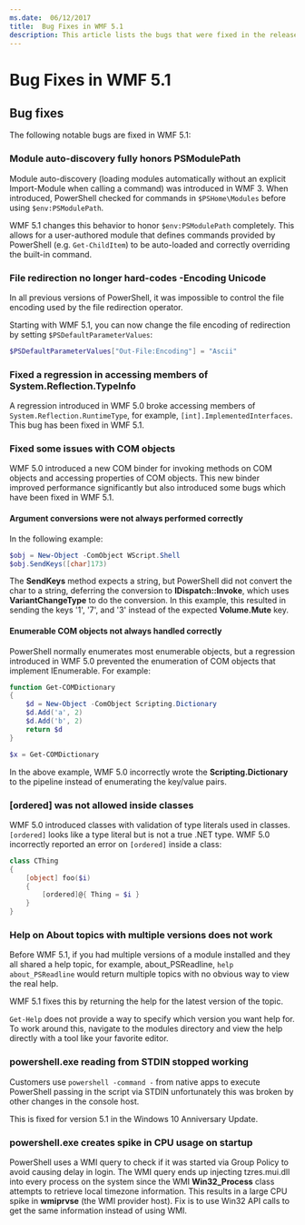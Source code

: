 ```yaml
---
ms.date:  06/12/2017
title:  Bug Fixes in WMF 5.1
description: This article lists the bugs that were fixed in the release of WMF 5.1.
---
```

# Bug Fixes in WMF 5.1

## Bug fixes

The following notable bugs are fixed in WMF 5.1:

### Module auto-discovery fully honors PSModulePath

Module auto-discovery (loading modules automatically without an explicit Import-Module when calling
a command) was introduced in WMF 3. When introduced, PowerShell checked for commands in
`$PSHome\Modules` before using `$env:PSModulePath`.

WMF 5.1 changes this behavior to honor `$env:PSModulePath` completely. This allows for a
user-authored module that defines commands provided by PowerShell (e.g. `Get-ChildItem`) to be
auto-loaded and correctly overriding the built-in command.

### File redirection no longer hard-codes -Encoding Unicode

In all previous versions of PowerShell, it was impossible to control the file encoding used by the
file redirection operator.

Starting with WMF 5.1, you can now change the file encoding of redirection by setting
`$PSDefaultParameterValues`:

```powershell
$PSDefaultParameterValues["Out-File:Encoding"] = "Ascii"
```

### Fixed a regression in accessing members of System.Reflection.TypeInfo

A regression introduced in WMF 5.0 broke accessing members of `System.Reflection.RuntimeType`, for
example, `[int].ImplementedInterfaces`. This bug has been fixed in WMF 5.1.

### Fixed some issues with COM objects

WMF 5.0 introduced a new COM binder for invoking methods on COM objects and accessing properties of
COM objects. This new binder improved performance significantly but also introduced some bugs which
have been fixed in WMF 5.1.

#### Argument conversions were not always performed correctly

In the following example:

```powershell
$obj = New-Object -ComObject WScript.Shell
$obj.SendKeys([char]173)
```

The **SendKeys** method expects a string, but PowerShell did not convert the char to a string,
deferring the conversion to **IDispatch::Invoke**, which uses **VariantChangeType** to do the
conversion. In this example, this resulted in sending the keys '1', '7', and '3' instead of the
expected **Volume.Mute** key.

#### Enumerable COM objects not always handled correctly

PowerShell normally enumerates most enumerable objects, but a regression introduced in WMF 5.0
prevented the enumeration of COM objects that implement IEnumerable. For example:

```powershell
function Get-COMDictionary
{
    $d = New-Object -ComObject Scripting.Dictionary
    $d.Add('a', 2)
    $d.Add('b', 2)
    return $d
}

$x = Get-COMDictionary
```

In the above example, WMF 5.0 incorrectly wrote the **Scripting.Dictionary** to the pipeline instead
of enumerating the key/value pairs.

### [ordered] was not allowed inside classes

WMF 5.0 introduced classes with validation of type literals used in classes. `[ordered]` looks like
a type literal but is not a true .NET type. WMF 5.0 incorrectly reported an error on `[ordered]`
inside a class:

```powershell
class CThing
{
    [object] foo($i)
    {
        [ordered]@{ Thing = $i }
    }
}
```

### Help on About topics with multiple versions does not work

Before WMF 5.1, if you had multiple versions of a module installed and they all shared a help topic,
for example, about_PSReadline, `help about_PSReadline` would return multiple topics with no obvious
way to view the real help.

WMF 5.1 fixes this by returning the help for the latest version of the topic.

`Get-Help` does not provide a way to specify which version you want help for. To work around this,
navigate to the modules directory and view the help directly with a tool like your favorite editor.

### powershell.exe reading from STDIN stopped working

Customers use `powershell -command -` from native apps to execute PowerShell passing in the script
via STDIN unfortunately this was broken by other changes in the console host.

This is fixed for version 5.1 in the Windows 10 Anniversary Update.

### powershell.exe creates spike in CPU usage on startup

PowerShell uses a WMI query to check if it was started via Group Policy to avoid causing delay in
login. The WMI query ends up injecting tzres.mui.dll into every process on the system since the WMI
**Win32_Process** class attempts to retrieve local timezone information. This results in a large CPU
spike in **wmiprvse** (the WMI provider host). Fix is to use Win32 API calls to get the same
information instead of using WMI.
